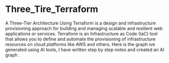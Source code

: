 # Three_Tire_Terraform
A Three-Tier Architecture Using Terraform is a design and infrastructure provisioning approach for building and managing scalable and resilient web applications or services. Terraform is an Infrastructure as Code (IaC) tool that allows you to define and automate the provisioning of infrastructure resources on cloud platforms like AWS and others.
Here is the graph ive generated  using AI tools, I have written step by step notes and created an AI graph .
